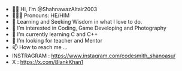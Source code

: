 - 👋🏻 Hi, I’m @ShahnawazAltair2003
- 👨🏻‍💻 Pronouns: HE/HIM
- 🧠 Learning and Seeking Wisdom in what I love to do. 
- 👀 I’m interested in Coding, Game Developing and Photography 
- 🌱 I’m currently learning C and C++ 
- 💞️ I’m looking for teacher and Mentor 
- 📫 How to reach me ...
- INSTRAGRAM : https://www.instagram.com/codesmith_shanoasu/
- X :  https://x.com/BlankKhan1 
